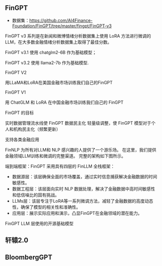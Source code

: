 




## FinGPT


- 数据集：https://github.com/AI4Finance-Foundation/FinGPT/tree/master/fingpt/FinGPT-v3



FinGPT v3 系列是在新闻和微博情绪分析数据集上使用 LoRA 方法进行微调的LLM，在大多数金融情绪分析数据集上取得了最佳分数。 

FinGPT v3.1 使用 chatglm2-6B 作为基础模型； 

FinGPT v3.2 使用 llama2-7b 作为基础模型.




FinGPT V2

用LLaMA和LoRA在美国金融市场训练我们自己的FinGPT


FinGPT V1

用 ChatGLM 和 LoRA 在中国金融市场训练我们自己的 FinGPT




FinGPT 的目标

实时数据管理流水线使 FinGPT 数据民主化
轻量级调整，使 FinGPT 模型对于个人和机构民主化（频繁更新）

支持各类金融应用



FinNLP 为所有对LLM和 NLP 感兴趣的人提供了一个游乐场。 在这里，我们提供金融领域LLM训练和微调的完整渠道。 完整的架构如下图所示。









端到端框架：FinGPT 采用具有四层的 FinLLM 全栈框架：


- 数据源层：该层确保全面的市场覆盖，通过实时信息捕获解决金融数据的时间敏感性。
- 数据工程层：该层面向实时 NLP 数据处理，解决了金融数据中高时间敏感性和低信噪比的固有挑战。
- LLMs层：该层专注于LoRA等一系列微调方法，减轻了金融数据的高度动态性，确保了模型的相关性和准确性。
- 应用层：展示实际应用和演示，凸显FinGPT在金融领域的潜在能力。




FinGPT LLM 层使用的开源基础模型




## 轩辕2.0



## BloombergGPT











